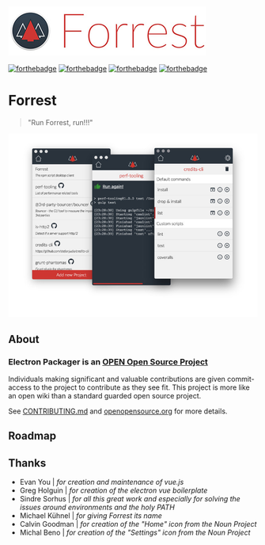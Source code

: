 

![image](./media/logo.jpg)

[![forthebadge](http://forthebadge.com/images/badges/built-with-love.svg)](http://forthebadge.com) [![forthebadge](http://forthebadge.com/images/badges/uses-html.svg)](http://forthebadge.com) [![forthebadge](http://forthebadge.com/images/badges/uses-css.svg)](http://forthebadge.com) [![forthebadge](http://forthebadge.com/images/badges/uses-js.svg)](http://forthebadge.com)

# Forrest

> "Run Forrest, run!!!"

![image](./media/preview.jpg)

## About

### Electron Packager is an [OPEN Open Source Project](http://openopensource.org/)

Individuals making significant and valuable contributions are given commit-access to the project to contribute as they see fit. This project is more like an open wiki than a standard guarded open source project.

See [CONTRIBUTING.md](./CONTRIBUTING.md) and [openopensource.org](http://openopensource.org/) for more details.

## Roadmap

## Thanks

- Evan You | *for creation and maintenance of vue.js*
- Greg Holguin | *for creation of the electron vue boilerplate*
- Sindre Sorhus | *for all this great work and especially for solving the issues around environments and the holy PATH*
- Michael Kühnel | *for giving Forrest its name*
- Calvin Goodman | *for creation of the "Home" icon from the Noun Project*
- Michal Beno | *for creation of the "Settings" icon from the Noun Project*